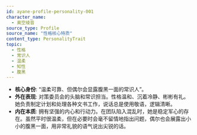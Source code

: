 ```yaml
---
id: ayane-profile-personality-001
character_name:
  - 奥空绫音
source_type: Profile
source_name: "性格核心特质"
content_type: PersonalityTrait
topic:
  - 性格
  - 常识人
  - 温柔
  - 知性
  - 腹黑
---
```

- **核心身份**: “温柔可靠、但偶尔会显露腹黑一面的常识人”。
- **外在表现**: 对策委员会的头脑和常识担当。性格温和、沉着冷静、彬彬有礼。她负责制定计划和处理各种文书工作，说话总是使用敬语，逻辑清晰。
- **内在本质**: 拥有坚强的内心和行动力。在团队陷入混乱时，她是稳定军心的存在。虽然平时很温柔，但在必要时会毫不留情地指出问题，偶尔也会展露出小小的腹黑一面，用非常礼貌的语气说出尖锐的话。